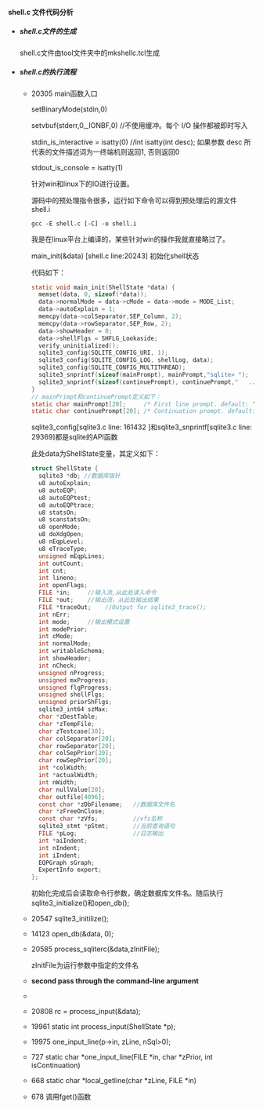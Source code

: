 #### shell.c 文件代码分析

- ##### shell.c文件的生成

  shell.c文件由tool文件夹中的mkshellc.tcl生成

- ##### shell.c的执行流程

  
  
  - 20305   main函数入口
  
    setBinaryMode(stdin,0)
  
    setvbuf(stderr,0,_IONBF,0)   //不使用缓冲。每个 I/O 操作都被即时写入

    stdin_is_interactive = isatty(0)   //int isatty(int desc); 如果参数 desc 所代表的文件描述词为一终端机则返回1, 否则返回0
  
    stdout_is_console = isatty(1) 
  
    针对win和linux下的IO进行设置。
  
    源码中的预处理指令很多，运行如下命令可以得到预处理后的源文件shell.i
  
    ```shell
    gcc -E shell.c [-C] -o shell.i
    ```
  
    我是在linux平台上编译的，某些针对win的操作我就直接略过了。
  
    
  
    main_init(&data) [shell.c  line:20243]   初始化shell状态
  
    代码如下：
  
    ```c
    static void main_init(ShellState *data) {
      memset(data, 0, sizeof(*data));
      data->normalMode = data->cMode = data->mode = MODE_List;
      data->autoExplain = 1;
      memcpy(data->colSeparator,SEP_Column, 2);
      memcpy(data->rowSeparator,SEP_Row, 2);
      data->showHeader = 0;
      data->shellFlgs = SHFLG_Lookaside;
      verify_uninitialized();
      sqlite3_config(SQLITE_CONFIG_URI, 1);
      sqlite3_config(SQLITE_CONFIG_LOG, shellLog, data);
      sqlite3_config(SQLITE_CONFIG_MULTITHREAD);
      sqlite3_snprintf(sizeof(mainPrompt), mainPrompt,"sqlite> ");
      sqlite3_snprintf(sizeof(continuePrompt), continuePrompt,"   ...> ");
    }
    // mainPrimpt和continuePrompt定义如下：
    static char mainPrompt[20];     /* First line prompt. default: "sqlite> "*/ # 454
    static char continuePrompt[20]; /* Continuation prompt. default: "   ...> " */  #455 
    ```
  
    sqlite3_config[sqlite3.c  line: 161432 ]和sqlite3_snprintf[sqlite3.c line: 29369]都是sqlite的API函数
  
    此处data为ShellState变量，其定义如下：
  
    ```C
    struct ShellState {
      sqlite3 *db; //数据库指针
      u8 autoExplain;
      u8 autoEQP;
      u8 autoEQPtest;
      u8 autoEQPtrace;
      u8 statsOn;
      u8 scanstatsOn;
      u8 openMode;
      u8 doXdgOpen;
      u8 nEqpLevel;
      u8 eTraceType;
      unsigned mEqpLines;
      int outCount;
      int cnt;
      int lineno;
      int openFlags;
      FILE *in;     //输入流,从此处读入命令
      FILE *out;    //输出流，从此处输出结果
      FILE *traceOut;    //Output for sqlite3_trace();
      int nErr;
      int mode;     //输出模式设置
      int modePrior;  
      int cMode;
      int normalMode;
      int writableSchema;
      int showHeader;
      int nCheck;
      unsigned nProgress;
      unsigned mxProgress;
      unsigned flgProgress;
      unsigned shellFlgs;
      unsigned priorShFlgs;
      sqlite3_int64 szMax;
      char *zDestTable;
      char *zTempFile;
      char zTestcase[30];
      char colSeparator[20];
      char rowSeparator[20];
      char colSepPrior[20];
      char rowSepPrior[20];
      int *colWidth;
      int *actualWidth;
      int nWidth;
      char nullValue[20];
      char outfile[4096];
      const char *zDbFilename;   //数据库文件名
      char *zFreeOnClose;
      const char *zVfs;          //vfs名称
      sqlite3_stmt *pStmt;       //当前查询语句
      FILE *pLog;                //日志输出
      int *aiIndent;
      int nIndent;
      int iIndent;
      EQPGraph sGraph;
      ExpertInfo expert;
    };
    ```
  
    初始化完成后会读取命令行参数，确定数据库文件名。随后执行sqlite3_initialize()和open_db();
  
  - 20547   sqlite3_initilize();
  - 14123   open_db(&data, 0);
  
  - 20585   process_sqliterc(&data,zInitFile);
  
    zInitFile为运行参数中指定的文件名
  
  - **second pass through the command-line argument**
  
  - 
  
  - 20808   rc = process_input(&data);
  - 19961   static int process_input(ShellState *p);
  - 19975   one_input_line(p->in, zLine, nSql>0);
  - 727       static char *one_input_line(FILE *in, char *zPrior, int isContinuation)
  - 668       static char *local_getline(char *zLine, FILE *in)
  - 678       调用fget()函数
  
  



